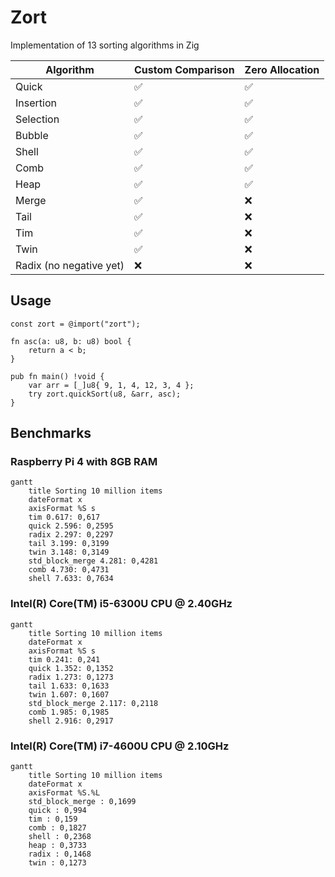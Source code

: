 # Zort

Implementation of 13 sorting algorithms in Zig

| Algorithm               | Custom Comparison | Zero Allocation |
| ----------------------- | ----------------- | --------------- |
| Quick                   | ✅                | ✅              |
| Insertion               | ✅                | ✅              |
| Selection               | ✅                | ✅              |
| Bubble                  | ✅                | ✅              |
| Shell                   | ✅                | ✅              |
| Comb                    | ✅                | ✅              |
| Heap                    | ✅                | ✅              |
| Merge                   | ✅                | ❌              |
| Tail                    | ✅                | ❌              |
| Tim                     | ✅                | ❌              |
| Twin                    | ✅                | ❌              |
| Radix (no negative yet) | ❌                | ❌              |

## Usage

```zig
const zort = @import("zort");

fn asc(a: u8, b: u8) bool {
    return a < b;
}

pub fn main() !void {
    var arr = [_]u8{ 9, 1, 4, 12, 3, 4 };
    try zort.quickSort(u8, &arr, asc);
}
```

## Benchmarks

### Raspberry Pi 4 with 8GB RAM

```mermaid
gantt
    title Sorting 10 million items
    dateFormat x
    axisFormat %S s
    tim 0.617: 0,617
    quick 2.596: 0,2595
    radix 2.297: 0,2297
    tail 3.199: 0,3199
    twin 3.148: 0,3149
    std_block_merge 4.281: 0,4281
    comb 4.730: 0,4731
    shell 7.633: 0,7634
```

### Intel(R) Core(TM) i5-6300U CPU @ 2.40GHz

```mermaid
gantt
    title Sorting 10 million items
    dateFormat x
    axisFormat %S s
    tim 0.241: 0,241
    quick 1.352: 0,1352
    radix 1.273: 0,1273
    tail 1.633: 0,1633
    twin 1.607: 0,1607
    std_block_merge 2.117: 0,2118
    comb 1.985: 0,1985
    shell 2.916: 0,2917
```

### Intel(R) Core(TM) i7-4600U CPU @ 2.10GHz

```mermaid
gantt
    title Sorting 10 million items
    dateFormat x
    axisFormat %S.%L
    std_block_merge : 0,1699
    quick : 0,994
    tim : 0,159
    comb : 0,1827
    shell : 0,2368
    heap : 0,3733
    radix : 0,1468
    twin : 0,1273
```
